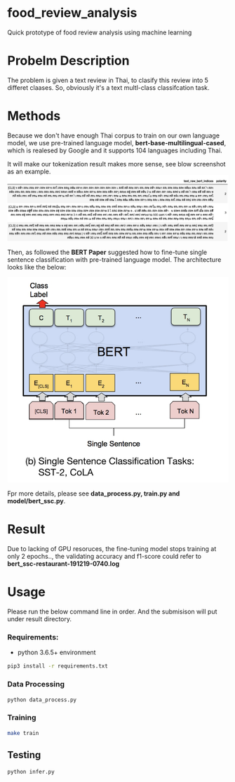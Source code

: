 # food_review_analysis
Quick prototype of food review analysis using machine learning

# Probelm Description

The problem is given a text review in Thai, to clasify this review into 5 differet claases. 
So, obviously it's a text multl-class classifcation task.

# Methods

Because we don't have enough Thai corpus to train on our own language model, we use
pre-trained language model, **bert-base-multilingual-cased**, which is realesed by Google 
and it supports 104 languages including Thai.

It will make our tokenization result makes more sense, see blow screenshot as an example.
![td-lstm](assets/tokenization.jpg)

Then, as followed the **BERT Paper** suggested how to fine-tune single sentence classification with pre-trained language model.
The architecture looks like the below:

![td-lstm](assets/bert_ssc.jpg)

Fpr more details, please see **data_process.py, train.py and model/bert_ssc.py**.

# Result
Due to lacking of GPU resoruces, the fine-tuning model stops training at only 2 epochs.., the validating
accuracy and f1-score could refer to **bert_ssc-restaurant-191219-0740.log**
# Usage

Please run the below command line in order.
And the submisison will put under result directory.

### Requirements:

* python 3.6.5+ environment

```sh
pip3 install -r requirements.txt
```


### Data Processing

```sh
python data_process.py
```

### Training

```sh
make train
```
## Testing

```sh
python infer.py
```


